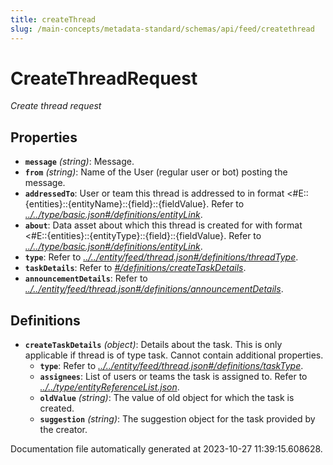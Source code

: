 ```yaml
---
title: createThread
slug: /main-concepts/metadata-standard/schemas/api/feed/createthread
---
```


# CreateThreadRequest

*Create thread request*

## Properties

- **`message`** *(string)*: Message.
- **`from`** *(string)*: Name of the User (regular user or bot) posting the message.
- **`addressedTo`**: User or team this thread is addressed to in format <#E::{entities}::{entityName}::{field}::{fieldValue}. Refer to *[../../type/basic.json#/definitions/entityLink](#/../type/basic.json#/definitions/entityLink)*.
- **`about`**: Data asset about which this thread is created for with format <#E::{entities}::{entityType}::{field}::{fieldValue}. Refer to *[../../type/basic.json#/definitions/entityLink](#/../type/basic.json#/definitions/entityLink)*.
- **`type`**: Refer to *[../../entity/feed/thread.json#/definitions/threadType](#/../entity/feed/thread.json#/definitions/threadType)*.
- **`taskDetails`**: Refer to *[#/definitions/createTaskDetails](#definitions/createTaskDetails)*.
- **`announcementDetails`**: Refer to *[../../entity/feed/thread.json#/definitions/announcementDetails](#/../entity/feed/thread.json#/definitions/announcementDetails)*.
## Definitions

- <a id="definitions/createTaskDetails"></a>**`createTaskDetails`** *(object)*: Details about the task. This is only applicable if thread is of type task. Cannot contain additional properties.
  - **`type`**: Refer to *[../../entity/feed/thread.json#/definitions/taskType](#/../entity/feed/thread.json#/definitions/taskType)*.
  - **`assignees`**: List of users or teams the task is assigned to. Refer to *[../../type/entityReferenceList.json](#/../type/entityReferenceList.json)*.
  - **`oldValue`** *(string)*: The value of old object for which the task is created.
  - **`suggestion`** *(string)*: The suggestion object for the task provided by the creator.


Documentation file automatically generated at 2023-10-27 11:39:15.608628.
